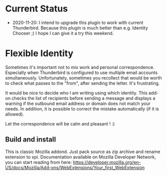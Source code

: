 # Current Status

- 2020-11-20: I intend to upgrade this plugin to work with current Thunderbird. Because this plugin is much better than e.g. Identity Chooser ;) I hope I can give it a try this weekend.

# Flexible Identity

Sometimes it's important not to mix work and personal correspondence. Especially when Thunderbird is configured to use multiple email accounts simultaneously. Unfortunately, sometimes you recollect that would be worth to check what passes to the "from", after sending the letter. It's frustrating.

It would be nice to decide who I am writing using which identity. This add-on checks the list of recipients before sending a message and displays a warning if the outbound email address or domain does not match your needs. In addition, it is possible to correct the mistake automatically (if it is allowed).

Let the correspondence will be calm and pleasant ! :)

## Build and install

This is classic Mozilla addond. Just pack source as zip archive and rename extension to xpi. Documentation available on Mozilla Developer Network, you can start reading from here: https://developer.mozilla.org/en-US/docs/Mozilla/Add-ons/WebExtensions/Your_first_WebExtension
